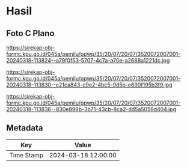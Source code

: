 # Hasil

## Foto C Plano

https://sirekap-obj-formc.kpu.go.id/045a/pemilu/ppwp/35/20/07/20/07/3520072007001-20240318-113824--a79f0f53-5707-4c7a-a70e-a2688a1221dc.jpg

https://sirekap-obj-formc.kpu.go.id/045a/pemilu/ppwp/35/20/07/20/07/3520072007001-20240318-113830--c21ca843-c9e2-4bc5-9d5b-e690f195b3f9.jpg

https://sirekap-obj-formc.kpu.go.id/045a/pemilu/ppwp/35/20/07/20/07/3520072007001-20240318-113836--830e899b-3b71-43cb-8ca2-dd5a5059d404.jpg


## Metadata

| Key        | Value               |
| ---------- | ------------------- |
| Time Stamp | 2024-03-18 12:00:00 |



